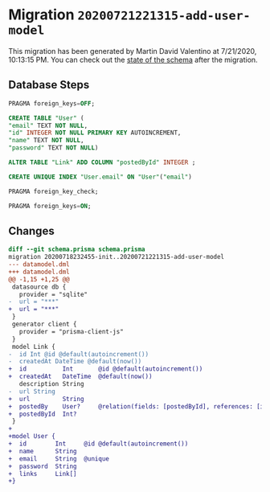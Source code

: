 # Migration `20200721221315-add-user-model`

This migration has been generated by Martin David Valentino at 7/21/2020, 10:13:15 PM.
You can check out the [state of the schema](./schema.prisma) after the migration.

## Database Steps

```sql
PRAGMA foreign_keys=OFF;

CREATE TABLE "User" (
"email" TEXT NOT NULL,
"id" INTEGER NOT NULL PRIMARY KEY AUTOINCREMENT,
"name" TEXT NOT NULL,
"password" TEXT NOT NULL)

ALTER TABLE "Link" ADD COLUMN "postedById" INTEGER ;

CREATE UNIQUE INDEX "User.email" ON "User"("email")

PRAGMA foreign_key_check;

PRAGMA foreign_keys=ON;
```

## Changes

```diff
diff --git schema.prisma schema.prisma
migration 20200718232455-init..20200721221315-add-user-model
--- datamodel.dml
+++ datamodel.dml
@@ -1,15 +1,25 @@
 datasource db {
   provider = "sqlite"
-  url = "***"
+  url = "***"
 }
 generator client {
   provider = "prisma-client-js"
 }
 model Link {
-  id Int @id @default(autoincrement())
-  createdAt DateTime @default(now())
+  id          Int       @id @default(autoincrement())
+  createdAt   DateTime  @default(now())
   description String
-  url String
+  url         String
+  postedBy    User?     @relation(fields: [postedById], references: [id])
+  postedById  Int?
 }
+
+model User {
+  id        Int     @id @default(autoincrement())
+  name      String
+  email     String  @unique
+  password  String
+  links     Link[]
+}
```


